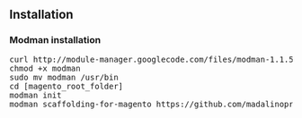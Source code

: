 ## Installation

### Modman installation

<pre>
curl http://module-manager.googlecode.com/files/modman-1.1.5 > modman
chmod +x modman
sudo mv modman /usr/bin
cd [magento_root_folder]
modman init
modman scaffolding-for-magento https://github.com/madalinoprea/scaffolding-for-magento.git
</pre>

